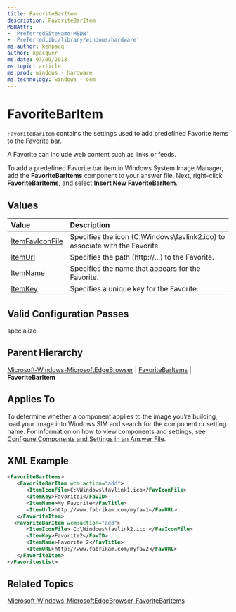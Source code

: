 ```yaml
---
title: FavoriteBarItem
description: FavoriteBarItem
MSHAttr:
- 'PreferredSiteName:MSDN'
- 'PreferredLib:/library/windows/hardware'
ms.author: kenpacq
author: kpacquer
ms.date: 07/09/2018
ms.topic: article
ms.prod: windows - hardware
ms.technology: windows - oem
---
```


# FavoriteBarItem

`FavoriteBarItem` contains the settings used to add predefined Favorite items to the Favorite bar.

A Favorite can include web content such as links or feeds.

To add a predefined Favorite bar item in Windows System Image Manager, add the **FavoriteBarItems** component to your answer file. Next, right-click **FavoriteBarItems**, and select **Insert New FavoriteBarItem**.

## Values

| Value                   | Description                                                                           |
|:------------------------|:--------------------------------------------------------------------------------------|
| [ItemFavIconFile](microsoft-windows-microsoftedgebrowser-favoritebaritems-favoritebaritem-itemfaviconfile.md) | Specifies the icon (C:\Windows\favlink2.ico) to associate with the Favorite.    |
| [ItemUrl](microsoft-windows-microsoftedgebrowser-favoritebaritems-favoritebaritem-itemurl.md)    | Specifies the path (http://...) to the Favorite. |
| [ItemName](microsoft-windows-microsoftedgebrowser-favoritebaritems-favoritebaritem-itemname.md)  | Specifies the name that appears for the Favorite.  |
| [ItemKey](microsoft-windows-microsoftedgebrowser-favoritebaritems-favoritebaritem-itemkey.md)    | Specifies a unique key for the Favorite.  |

## Valid Configuration Passes

specialize

## Parent Hierarchy

[Microsoft-Windows-MicrosoftEdgeBrowser](microsoft-windows-microsoftedgebrowser.md) | [FavoriteBarItems](microsoft-windows-microsoftedgebrowser-favoritebaritems.md) | **FavoriteBarItem**

## Applies To

To determine whether a component applies to the image you’re building, load your image into Windows SIM and search for the component or setting name. For information on how to view components and settings, see [Configure Components and Settings in an Answer File](https://docs.microsoft.com/en-us/windows-hardware/customize/desktop/wsim/configure-components-and-settings-in-an-answer-file).

## XML Example

```XML
<FavoriteBarItems>
   <FavoriteBarItem wcm:action="add">
      <ItemIconFile>C:\Windows\favlink1.ico</FavIconFile>
      <ItemKey>Favorite1</FavID>
      <ItemName>My Favorite</FavTitle>
      <ItemUrl>http://www.fabrikam.com/myfav1</FavURL>
   </FavoriteItem>
  <FavoriteBarItem wcm:action="add">
      <ItemIconFile> C:\Windows\favlink2.ico </FavIconFile>
      <ItemKey>Favorite2</FavID>
      <ItemName>Favorite 2</FavTitle>
      <ItemURL>http://www.fabrikam.com/myfav2</FavURL>
   </FavoriteItem>
</FavoritesList>
```

## Related Topics

[Microsoft-Windows-MicrosoftEdgeBrowser-FavoriteBarItems](microsoft-windows-microsoftedgebrowser-favoritebaritems.md)
